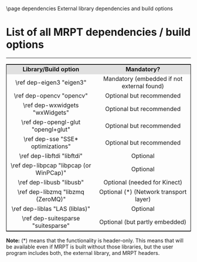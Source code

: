 \page dependencies External library dependencies and build options

# List of all MRPT dependencies / build options
------------

<center>
<table style="border:1px solid black; " >
<tr>
	<td align="center" bgcolor="#E0E0E0" ><b>Library/Build option</b></td>
	<td align="center" bgcolor="#E0E0E0" ><b>Mandatory?</b></td>
</tr>
<tr>
	<td align="center" > \ref dep-eigen3 "eigen3" </td>
	<td align="center" > Mandatory (embedded if not external found) </td>
</tr>
<tr>
	<td align="center" > \ref dep-opencv "opencv" </td>
	<td align="center" > Optional but recommended </td>
</tr>
<tr>
	<td align="center" > \ref  dep-wxwidgets "wxWidgets" </td>
	<td align="center" > Optional but recommended</td>
</tr>
<tr>
	<td align="center" > \ref  dep-opengl-glut "opengl+glut" </td>
	<td align="center" > Optional but recommended </td>
</tr>
<tr>
	<td align="center" > \ref  dep-sse "SSE* optimizations" </td>
	<td align="center" > Optional but recommended</td>
</tr>
<tr>
	<td align="center" > \ref dep-libftdi "libftdi" </td>
	<td align="center" > Optional </td>
</tr>
<tr>
	<td align="center" > \ref dep-libpcap "libpcap (or WinPCap)" </td>
	<td align="center" > Optional </td>
</tr>
<tr>
	<td align="center" > \ref dep-libusb "libusb" </td>
	<td align="center" > Optional (needed for Kinect) </td>
</tr>
<tr>
	<td align="center" > \ref dep-libzmq "libzmq (ZeroMQ)" </td>
	<td align="center" > Optional (*) (Network transport layer) </td>
</tr>
<tr>
	<td align="center" > \ref  dep-liblas "LAS (liblas)" </td>
	<td align="center" > Optional </td>
</tr>
<tr>
	<td align="center" > \ref dep-suitesparse "suitesparse" </td>
	<td align="center" > Optional (but partly embedded) </td>
</tr>
</table>
</center>

<b>Note:</b> (*) means that the functionality is header-only. This means that
will be available even if MRPT is built without those libraries, but the user
program includes both, the external library, and MRPT headers.
